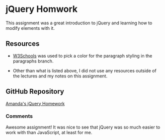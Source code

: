 
# jQuery Homwork

This assignment was a great introduction to jQuery and learning how to modify elements with it.

## Resources

* [W3Schools](http://www.w3schools.com/) was used to pick a color for the paragraph styling in the paragraphs branch.

* Other than what is listed above, I did not use any resources outside of the lectures and my notes on this assignment.

## GitHub Repository

[Amanda's jQuery Homework](https://github.com/anrincon11/hw_jquery_rincon_amanda.git)

### Comments

Awesome assignment! It was nice to see that jQuery was so much easier to work with than JavaScript, at least for me.